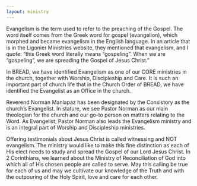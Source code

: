 ```yaml
---
layout: ministry
---
```

 
Evangelism is the term used to refer to the preaching of the Gospel. The word
itself comes from the Greek word for gospel (evangelion), which morphed
and became evangelism in the English language. In an article that is in the
Ligonier Ministries website, they mentioned that evangelism, and I quote:
“this Greek word literally means “gospeling”. When we are “gospeling”, we
are spreading the Gospel of Jesus Christ.”

In BREAD, we have identified Evangelism as one of our CORE ministries
in the church, together with Worship, Discipleship and Care. It is such an
important part of church life that in the Church Order of BREAD, we have
identified the Evangelist as an Office in the church.

Reverend Norman Manlapaz has been designated by the Consistory as the
church’s Evangelist. In stature, we see Pastor Norman as our main theologian
for the church and our go-to person on matters relating to the Word. As
Evangelist, Pastor Norman also leads the Evangelism ministry and is an
integral part of Worship and Discipleship ministries.

Offering testimonials about Jesus Christ is called witnessing and NOT
evangelism. The ministry would like to make this fine distinction as each of
His elect needs to study and spread the Gospel of our Lord Jesus Christ.
In 2 Corinthians, we learned about the Ministry of Reconciliation of God into
which all of His chosen people are called to serve. May this calling be true
for each of us and may we cultivate our knowledge of the Truth and with the
outpouring of the Holy Spirit, love and care for each other.